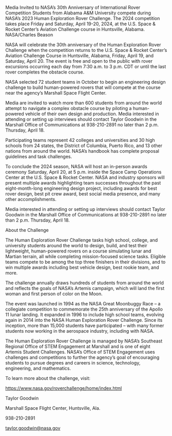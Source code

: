 Media Invited to NASA’s 30th Anniversary of International Rover Competition 
 Students from Alabama A&M University compete during NASA’s 2023 Human Exploration Rover Challenge. The 2024 competition takes place Friday and Saturday, April 19-20, 2024, at the U.S. Space & Rocket Center’s Aviation Challenge course in Huntsville, Alabama. NASA/Charles Beason

NASA will celebrate the 30th anniversary of the Human Exploration Rover Challenge when the competition returns to the U.S. Space & Rocket Center’s Aviation Challenge Course in Huntsville, Alabama, Friday, April 19, and Saturday, April 20. The event is free and open to the public with rover excursions occurring each day from 7:30 a.m. to 3 p.m. CDT or until the last rover completes the obstacle course.

NASA selected 72 student teams in October to begin an engineering design challenge to build human-powered rovers that will compete at the course near the agency’s Marshall Space Flight Center.

Media are invited to watch more than 600 students from around the world attempt to navigate a complex obstacle course by piloting a human-powered vehicle of their own design and production. Media interested in attending or setting up interviews should contact Taylor Goodwin in the Marshall Office of Communications at 938-210-2891 no later than 2 p.m. Thursday, April 18.

Participating teams represent 42 colleges and universities and 30 high schools from 24 states, the District of Columbia, Puerto Rico, and 13 other nations from around the world. NASA’s handbook has complete proposal guidelines and task challenges.

To conclude the 2024 season, NASA will host an in-person awards ceremony Saturday, April 20, at 5 p.m. inside the Space Camp Operations Center at the U.S. Space & Rocket Center. NASA and industry sponsors will present multiple awards highlighting team successes throughout the past eight-month-long engineering design project, including awards for best rover design, best pit crew award, best social media presence, and many other accomplishments.



Media interested in attending or setting up interviews should contact Taylor Goodwin in the Marshall Office of Communications at 938-210-2891 no later than 2 p.m. Thursday, April 18.

About the Challenge

The Human Exploration Rover Challenge tasks high school, college, and university students around the world to design, build, and test their lightweight, human-powered rovers on a course simulating lunar and Martian terrain, all while completing mission-focused science tasks. Eligible teams compete to be among the top three finishers in their divisions, and to win multiple awards including best vehicle design, best rookie team, and more.

The challenge annually draws hundreds of students from around the world and reflects the goals of NASA’s Artemis campaign, which will land the first woman and first person of color on the Moon.

The event was launched in 1994 as the NASA Great Moonbuggy Race – a collegiate competition to commemorate the 25th anniversary of the Apollo 11 lunar landing. It expanded in 1996 to include high school teams, evolving again in 2014 into the NASA Human Exploration Rover Challenge. Since its inception, more than 15,000 students have participated – with many former students now working in the aerospace industry, including with NASA.

The Human Exploration Rover Challenge is managed by NASA’s Southeast Regional Office of STEM Engagement at Marshall and is one of eight Artemis Student Challenges. NASA’s Office of STEM Engagement uses challenges and competitions to further the agency’s goal of encouraging students to pursue degrees and careers in science, technology, engineering, and mathematics.

To learn more about the challenge, visit:

https://www.nasa.gov/roverchallenge/home/index.html

Taylor Goodwin

Marshall Space Flight Center, Huntsville, Ala.

938-210-2891

taylor.goodwin@nasa.gov